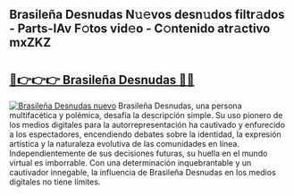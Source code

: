 ## Brasileña Desnudas N𝚞𝚎vos desn𝚞dos filtr𝚊dos - Parts-IAv F𝚘tos vid𝚎o - C𝚘ntenido atr𝚊ctivo mxZKZ

# <h2><a href="http://mb4c49h.tromn.icu/?c=Brasile%c3%b1a+Desnudas">🔗👉👉👉 Brasileña Desnudas 🔗🔗</a></h2>

[![Brasileña Desnudas nuevo](https://i.imgur.com/pEAQMta.gif)](http://mb4c49h.tromn.icu/?c=Brasile%c3%b1a+Desnudas)
Brasileña Desnudas, una persona multifacética y polémica, desafía la descripción simple. Su uso pionero de los medios digitales para la autorrepresentación ha cautivado y enfurecido a los espectadores, encendiendo debates sobre la identidad, la expresión artística y la naturaleza evolutiva de las comunidades en línea. Independientemente de sus decisiones futuras, su huella en el mundo virtual es imborrable. Con una determinación inquebrantable y un cautivador innegable, la influencia de Brasileña Desnudas en los medios digitales no tiene límites.
